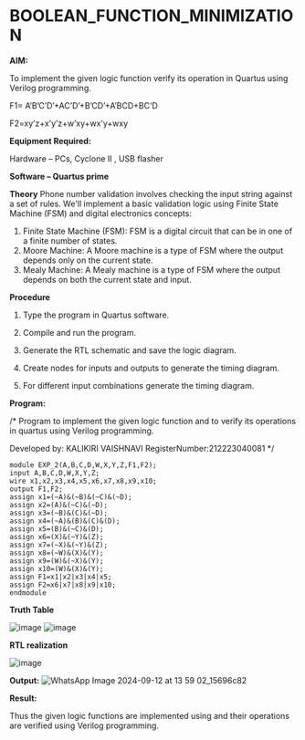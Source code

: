 # BOOLEAN_FUNCTION_MINIMIZATION

**AIM:**

To implement the given logic function verify its operation in Quartus using Verilog programming.

F1= A’B’C’D’+AC’D’+B’CD’+A’BCD+BC’D 

F2=xy’z+x’y’z+w’xy+wx’y+wxy

**Equipment Required:**

Hardware – PCs, Cyclone II , USB flasher

**Software – Quartus prime**

**Theory**
Phone number validation involves checking the input string against a set of rules. We'll implement a basic validation logic using Finite State Machine (FSM) and digital electronics concepts:


1. Finite State Machine (FSM): FSM is a digital circuit that can be in one of a finite number of states.
2. Moore Machine: A Moore machine is a type of FSM where the output depends only on the current state.
3. Mealy Machine: A Mealy machine is a type of FSM where the output depends on both the current state and input.

**Procedure**

1.	Type the program in Quartus software.

2.	Compile and run the program.

3.	Generate the RTL schematic and save the logic diagram.

4.	Create nodes for inputs and outputs to generate the timing diagram.

5.	For different input combinations generate the timing diagram.


**Program:**

/* Program to implement the given logic function and to verify its operations in quartus using Verilog programming. 

Developed by: KALIKIRI VAISHNAVI
RegisterNumber:212223040081
*/
```
module EXP_2(A,B,C,D,W,X,Y,Z,F1,F2);
input A,B,C,D,W,X,Y,Z;
wire x1,x2,x3,x4,x5,x6,x7,x8,x9,x10;
output F1,F2;
assign x1=(~A)&(~B)&(~C)&(~D);
assign x2=(A)&(~C)&(~D);
assign x3=(~B)&(C)&(~D);
assign x4=(~A)&(B)&(C)&(D);
assign x5=(B)&(~C)&(D);
assign x6=(X)&(~Y)&(Z);
assign x7=(~X)&(~Y)&(Z);
assign x8=(~W)&(X)&(Y);
assign x9=(W)&(~X)&(Y);
assign x10=(W)&(X)&(Y);
assign F1=x1|x2|x3|x4|x5;
assign F2=x6|x7|x8|x9|x10;
endmodule
```


**Truth Table**

![image](https://github.com/user-attachments/assets/4e7a7457-c6fd-4cca-b680-d4a47fefd922)
![image](https://github.com/user-attachments/assets/79237b70-8319-4779-9ff7-3486859580a5)

**RTL realization**

![image](https://github.com/user-attachments/assets/fb61082f-54cf-43f3-94c8-b7ddda13ca0d)

**Output:**
![WhatsApp Image 2024-09-12 at 13 59 02_15696c82](https://github.com/user-attachments/assets/09c034b1-4dcb-41ae-a8c5-34f50c7d58f2)

**Result:**

Thus the given logic functions are implemented using and their operations are verified using Verilog programming.

